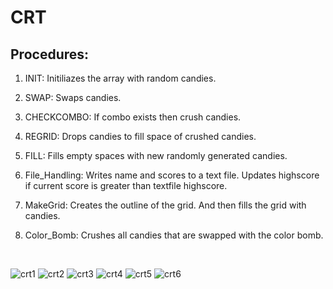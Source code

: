 # CRT

## Procedures:
1.	INIT:
Initiliazes the array with random candies.

2.	SWAP:
Swaps candies.

3.	CHECKCOMBO:
If combo exists then crush candies.

4.	REGRID:
Drops candies to fill space of crushed candies.

5.	FILL:
Fills empty spaces with new randomly generated candies.

6.	File_Handling:
Writes name and scores to a text file. Updates highscore if current score is greater than textfile highscore.

7.	MakeGrid:
Creates the outline of the grid. And then fills the grid with candies.

8.	Color_Bomb:
Crushes all candies that are swapped with the color bomb.

 

![crt1](https://user-images.githubusercontent.com/88310782/229896552-d015bc6f-6fa8-4b1f-aaa0-78cc6ad8af90.jpg)
![crt2](https://user-images.githubusercontent.com/88310782/229896603-86e9416b-3d74-4057-a834-682014d864ae.png)
![crt3](https://user-images.githubusercontent.com/88310782/229896635-3d27486b-0d28-4f91-8b24-a745b4559eea.png)
![crt4](https://user-images.githubusercontent.com/88310782/229896668-18b39913-8f6a-4291-9bcf-483e6fc9ef4f.png)
![crt5](https://user-images.githubusercontent.com/88310782/229896703-b32aee77-83ba-4ed4-bf37-ef03fa5e000d.png)
![crt6](https://user-images.githubusercontent.com/88310782/229896427-231a1c8f-f3cd-4fb2-bf79-d8aa3ecb8fc8.png)
      
